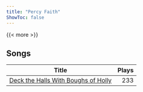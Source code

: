 ```yaml
---
title: "Percy Faith"
ShowToc: false
---
```


{{< more >}}

## Songs
Title | Plays 
----- | -----: 
[Deck the Halls With Boughs of Holly](/songs/deck-the-halls-with-boughs-of-holly) | 233

